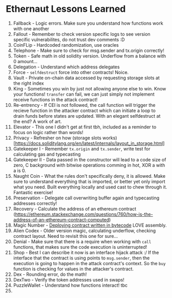 # Ethernaut Lessons Learned
1. Fallback - Logic errors. Make sure you understand how functions work with one another
2. Fallout - Remember to check version specific logs to see version specific vulnerabilites, do not trust dev comments :D
3. CoinFLip - Hardcoded randomization, use oracles
4. Telephone - Make sure to check for msg.sender and tx.origin correctly!
5. Token - Safe math in old solidity version. Underflow from a balance with 0 amount...
6. Delegation - Understand which address delegates
7. Force - ```selfdestruct``` force into other contracts! Noice.
8. Vault - Private on-chain data accessed by requesting storage slots at the right index
9. King - Sometimes you win by just not allowing anyone else to win. Know your functions! ```transfer``` can fail, we can just simply not implement receive functions in the attack contract!
10. Re-entrency - If CEI is not followed, the call function will trigger the recieve function in the attacker contract which can initiate a loop to drain funds before states are updated. With an elegant selfdestruct at the end? A work of art.
11. Elevator - This one I didn't get at first tbh, included as a reminder to focus on logic rather than words!
12. Privacy - Refresher on how (storage slots works)[https://docs.soliditylang.org/en/latest/internals/layout_in_storage.html]
13. Gatekeeper I - Remember ```tx.origin``` and ```tx.sender```, write test for calculating gas and typecasting
14. Gatekeeper II - Data passed in the constructor will lead to a code size of zero, C background with bitwise operations comming in hot, XOR a with a is 0.
15. Naught Coin - What the rules don't specifically deny, it is allowed. Make sure to understand everything that is imported, or better yet only import what you need. Built everything locally and used cast to chew through it. Fantastic exercise!
16. Preservation - Delegate call overwriting buffer again and typecasting addresses correctly!
17. Recovery - Calculate the address of an ethereum contract (https://ethereum.stackexchange.com/questions/760/how-is-the-address-of-an-ethereum-contract-computed)
18. Magic Number - [Deploying contract written in bytecode](https://solidity-by-example.org/app/simple-bytecode-contract/) LOVE assembly.
19. Alien Codex - Older version magic, calculating underflow, checking contract layout. Need to revisit this one for sure...
20. Denial - Make sure that there is a require when working with ```call``` functions, that makes sure the code execution is uninterrupted!
21. Shop - Best I can describe it now is an interface hijack attack :/ If the interface that the contract is using points to ```msg.sender```, then the execution is going to happen in the attack contract's context. So the ```buy``` function is checking for values in the attacker's contract.
22. Dex - Rounding error, do the math!
23. DexTwo - Verify the token addresses used in swaps!
24. PuzzleWallet - Understand how functions interact! tbc
25.  